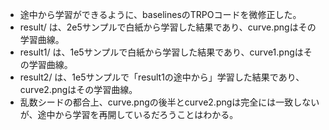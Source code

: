 * 途中から学習ができるように、baselinesのTRPOコードを微修正した。
* result/ は、2e5サンプルで白紙から学習した結果であり、curve.pngはその学習曲線。
* result1/ は、1e5サンプルで白紙から学習した結果であり、curve1.pngはその学習曲線。
* result2/ は、1e5サンプルで「result1の途中から」学習した結果であり、curve2.pngはその学習曲線。
* 乱数シードの都合上、curve.pngの後半とcurve2.pngは完全には一致しないが、途中から学習を再開しているだろうことはわかる。
